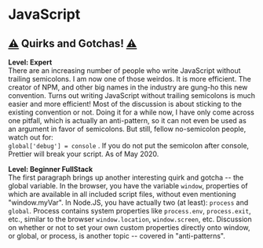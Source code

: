 # JavaScript

## [⚠️](https://emojipedia.org/warning/) Quirks and Gotchas! [⚠️](https://emojipedia.org/warning/)

**Level: Expert**  
There are an increasing number of people who write JavaScript without trailing semicolons. I am now one of those weirdos. It is more efficient. The creator of NPM, and other big names in the industry are gung-ho this new convention. Turns out writing JavaScript without trailing semicolons is much easier and more efficient! Most of the discussion is about sticking to the existing convention or not. Doing it for a while now, I have only come across one pitfall, which is actually an anti-pattern, so it can not even be used as an argument in favor of semicolons. But still, fellow no-semicolon people, watch out for:  
`global['debug'] = console` . If you do not put the semicolon after console, Prettier will break your script. As of May 2020. 

**Level: Beginner FullStack**  
The first paragraph brings up another interesting quirk and gotcha -- the global variable. In the browser, you have the variable `window`, properties of which are available in all included script files, without even mentioning "window.myVar". In Node.JS, you have actually two \(at least\): `process` and `global`. Process contains system properties like `process.env`, `process.exit`, etc., similar to the browser `window.location`, `window.screen`, etc. Discussion on whether or not to set your own custom properties directly onto window, or global, or process, is another topic -- covered in "anti-patterns".



